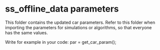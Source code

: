 # ss_offline_data parameters

This folder contains the updated car parameters. Refer to this folder when importing the parameters for simulations or algorithms, so that everyone has the same values.

Write for example in your code:
par = get_car_param();
